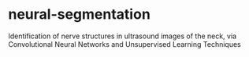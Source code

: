 # neural-segmentation
Identification of nerve structures in ultrasound images of the neck, via Convolutional Neural Networks and Unsupervised Learning Techniques
